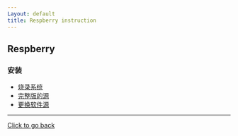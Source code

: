 ```yaml
---
Layout: default
title: Respberry instruction
---
```

## Respberry

### 安装
* [烧录系统](https://stepneverstop.github.io/burn-system2raspberry-in-macos.html)
* [完整版的源](https://mirrors.tuna.tsinghua.edu.cn/raspberry-pi-os-images/raspios_full_armhf/images/raspios_full_armhf-2020-12-04/)
* [更换软件源](https://zhuanlan.zhihu.com/p/98079246)
---
[Click to go back](https://zhaoph2008.github.io/)